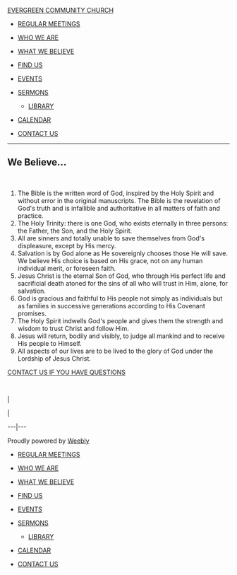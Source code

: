 [ EVERGREEN COMMUNITY CHURCH ](index.html)

  * [ REGULAR MEETINGS ](index.html)
  * [ WHO WE ARE ](who-we-are.html)
  * [ WHAT WE BELIEVE ](what-we-believe.html)
  * [ FIND US ](find-us.html)
  * [ EVENTS ](events.html)
  * [ SERMONS ](sermons.html)

    * [ LIBRARY  ](library.html)

  * [ CALENDAR ](calendar.html)
  * [ CONTACT US ](contact-us.html)

  
  
---  
  
## We Believe...

​

  1. The Bible is the written word of God, inspired by the Holy Spirit and without error in the original manuscripts. The Bible is the revelation of God's truth and is infallible and authoritative in all matters of faith and practice.
  2. The Holy Trinity: there is one God, who exists eternally in three persons: the Father, the Son, and the Holy Spirit.
  3. All are sinners and totally unable to save themselves from God's displeasure, except by His mercy.
  4. Salvation is by God alone as He sovereignly chooses those He will save. We believe His choice is based on His grace, not on any human individual merit, or foreseen faith.
  5. Jesus Christ is the eternal Son of God, who through His perfect life and sacrificial death atoned for the sins of all who will trust in Him, alone, for salvation.
  6. God is gracious and faithful to His people not simply as individuals but as families in successive generations according to His Covenant promises.
  7. The Holy Spirit indwells God's people and gives them the strength and wisdom to trust Christ and follow Him.
  8. Jesus will return, bodily and visibly, to judge all mankind and to receive His people to Himself.
  9. All aspects of our lives are to be lived to the glory of God under the Lordship of Jesus Christ.

[ CONTACT US IF YOU HAVE QUESTIONS ](contact-us.html)

  
  
  
  
  
  
  
​  
  
  
|

|  
  
---|---  
  
Proudly powered by [Weebly](https://egpca.weebly.com/_blank)  
  
  * [ REGULAR MEETINGS ](index.html)
  * [ WHO WE ARE ](who-we-are.html)
  * [ WHAT WE BELIEVE ](what-we-believe.html)
  * [ FIND US ](find-us.html)
  * [ EVENTS ](events.html)
  * [ SERMONS ](sermons.html)

    * [ LIBRARY  ](library.html)

  * [ CALENDAR ](calendar.html)
  * [ CONTACT US ](contact-us.html)

